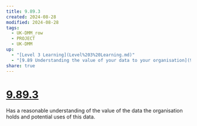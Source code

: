 ```yaml
---
title: 9.89.3
created: 2024-08-28
modified: 2024-08-28
tags:
  - UK-DMM_row
  - PROJECT
  - UK-DMM
up:
  - "[Level 3 Learning](Level%203%20Learning.md)"
  - "[9.89 Understanding the value of your data to your organisation](9.89%20Understanding%20the%20value%20of%20your%20data%20to%20your%20organisation.md)"
share: true
---
```

# [9.89.3](9.89.3.md)

Has a reasonable understanding of the value of the data the organisation holds and potential uses of this data.
